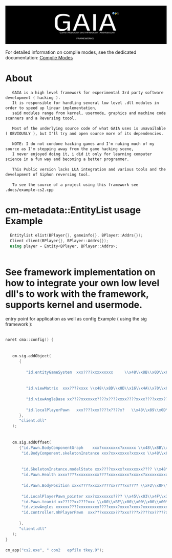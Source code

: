 
![App Screenshot](.doc/png/gaia2.png)
 
 
 
 

 For detailed information on compile modes, see the dedicated documentation:
[Compile Modes](.doc/binary-config/compile_modes.md)
 <h1>About</h1> 
 
       GAIA is a high level framework for experimental 3rd party software development ( hacking ).
       It is responsible for handling several low level .dll modules in order to speed up linear implementation,
       said modules range from kernel, usermode, graphics and machine code scanners and a Reversing toool.  

       Most of the underlying source code of what GAIA uses is unavailable ( OBVIOUSLY ), but I'll try and open source more of its dependencies.

       NOTE: I do not condone hacking games and I'm nuking much of my source as I'm stepping away from the game hacking scene, 
	   I never enjoyed doing it, i did it only for learning computer science in a fun way and becoming a better programmer.
       
       This Public version lacks LUA integration and various tools and the development of Siphon reversing tool.
  
       To see the source of a project using this framework see .docs/example-cs2.cpp 
 
  
<h1>cm-metadata::EntityList usage Example </h1> 

```cpp
  Entitylist elist(BPlayer{}, gameinfo{}, BPlayer::Addrs{});
  Client client(BPlayer{}, BPlayer::Addrs{});
  using player = Entity<BPlayer, BPlayer::Addrs>;  
  
``` 
<h1>
See framework implementation on how to integrate your own low level dll's to work with the framework, supports kernel and usermode.
</h1> 

entry point for application as well as config Example ( using the sig framework ):
```cpp

noret cma::config() {


   cm.sig.addObject(
      {

         "id.entityGameSystem  xxx????xxxxxxxxx     \\x48\\x8B\\x0D\\x65\\x09\\x44\\x01\\x8B\\xF3\\xC1\\xEB\\x0E\\x81\\xE6\\xFF\\x3F",


         "id.viewMatrix  xxx????xxxx \\x48\\x8D\\x0D\\x16\\x4A\\x70\\x01\\x48\\xC1\\xE0\\x06  ",

         "id.viewAngleBase xx????xxxxxxx????x????xxxx????xxxx????xxxx???? \\xFF\\x15\\x00\\x00\\x00\\x00\\x84\\xC0\\x74\\x0C\\x48\\x8D\\x0D\\x00\\x00\\x00\\x00\\xE8\\x00\\x00\\x00\\x00\\x48\\x8B\\xB4\\x24\\x00\\x00\\x00\\x00\\x48\\x8B\\xCE\\xE8\\x00\\x00\\x00\\x00\\x48\\x8B\\xCE\\xE8\\x00\\x00\\x00\\x00 dpos.13",

         "id.localPlayerPawn   xxx????xxx????x????x?   \\x48\\x89\\x0D\\x40\\xDB\\x69\\x01\\x48\\x89\\x0D\\x41\\xDB\\x69\\x01\\x89\\x0D\\x43\\xDB\\x69\\x01\\x48\\x89\\x0D"
      },
      "client.dll"
   );


   cm.sig.addOffset(
      {"id.Pawn.BodyComponentGraph    xxx?xxxxxxxx?xxxxxx \\x48\\x8B\\x49\\x00\\x48\\x85\\xC9\\x74\\x39\\x48\\x8B\\x49\\x00\\x48\\x8B\\x01\\xFF\\x50\\x48 dpos.3",
       "id.BodyComponent.skeletonInstance xxx?xxxxxxxx?xxxxxx \\x48\\x8B\\x49\\x00\\x48\\x85\\xC9\\x74\\x39\\x48\\x8B\\x49\\x00\\x48\\x8B\\x01\\xFF\\x50\\x48 dpos.12",


       "id.SkeletonInstance.modelState xxx????xxxxx?xxxxxxxx???? \\x48\\x8B\\x89\\x00\\x00\\x00\\x00\\x48\\x8B\\x01\\xFF\\x50\\x00\\x48\\x85\\xC0\\x74\\x17\\x48\\x8B\\x80\\x00\\x00\\x00\\x00 pos.3",
       "id.Pawn.Health xxxx????xxxxxxxxxx????xxxxxxxxx?xxxxx?xxxxxxxxxxxxxxxx \\xF3\\x0F\\x10\\x81\\x00\\x00\\x00\\x00\\x0F\\x57\\xD2\\x0F\\x5A\\xF8\\xF3\\x0F\\x10\\x81\\x00\\x00\\x00\\x00\\x48\\x8D\\x4D\\xD0\\xF2\\x0F\\x11\\x7C\\x24\\x00\\xF2\\x0F\\x11\\x74\\x24\\x00\\x0F\\xC6\\xC9\\x55\\xF3\\x0F\\x5A\\xD9\\x0F\\x5A\\xE0\\xF3\\x41\\x0F\\x5A\\xD0 dpos.4",

       "id.Pawn.BodyPosition xxxx????xxxxx????xx????xx???? \\xF2\\x0F\\x11\\x83\\x00\\x00\\x00\\x00\\x8B\\x40\\x08\\x89\\x83\\x00\\x00\\x00\\x00\\x8B\\x83\\x00\\x00\\x00\\x00\\x89\\x83\\x00\\x00\\x00\\x00 dpos.4",

       "id.LocalPlayerPawn_pointer xxx?xxxxxxxx???? \\x45\\x03\\x4F\\x30\\x02\\xDA\\x8B\\x04\\xAF\\x41\\x81\\xC1\\x00\\x00\\x00\\x00 dpos.3",   // this ones very bad
       "id.Pawn.teamid xx?????xx????xxx \\x80\\xBE\\x00\\x00\\x00\\x00\\x00\\x0F\\x84\\x00\\x00\\x00\\x00\\x49\\x8B\\xCE pos.2",
       "id.viewAngles xxxxxx????xxxxxxxxx????xxxx?xxxx?xxxx?xxxxxxxxxxxxxx \\xF2\\x41\\x0F\\x10\\x84\\x30\\x00\\x00\\x00\\x00\\xF2\\x41\\x0F\\x11\\x01\\x41\\x8B\\x84\\x30\\x00\\x00\\x00\\x00\\x48\\x8B\\x5C\\x24\\x00\\x48\\x8B\\x6C\\x24\\x00\\x48\\x8B\\x74\\x24\\x00\\x41\\x89\\x41\\x08\\x48\\x83\\xC4\\x20\\x41\\x5F\\x41\\x5E\\x5F\\xC3  dpos.6",
       "id.controller.mhPlayerPawn  xxx???xxxxxx???xxx????x????xx?????xxx??   \\x0F\\x84\\xC3\\x00\\x00\\x00\\x4D\\x85\\xFF\\x0F\\x84\\xBA\\x00\\x00\\x00\\x41\\x8B\\x8F\\xE4\\x07\\x00\\x00\\x83\\xF9\\xFF\\x74\\x7F\\x4C\\x8B\\x0D\\x96\\xC1\\xD7\\x00\\x4D\\x85\\xC9\\x74\\x73   dpos.18"

      },
      "client.dll"
   );
}

cm_app("cs2.exe", " con2   epfile tkey.9");


```
